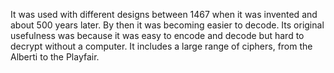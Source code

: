 It was used with different designs between 1467 when it was invented and about 500 years later.
By then it was becoming easier to decode.
Its original usefulness was because it was easy to encode and decode but hard to decrypt without a computer.
It includes a large range of ciphers, from the Alberti to the Playfair.
